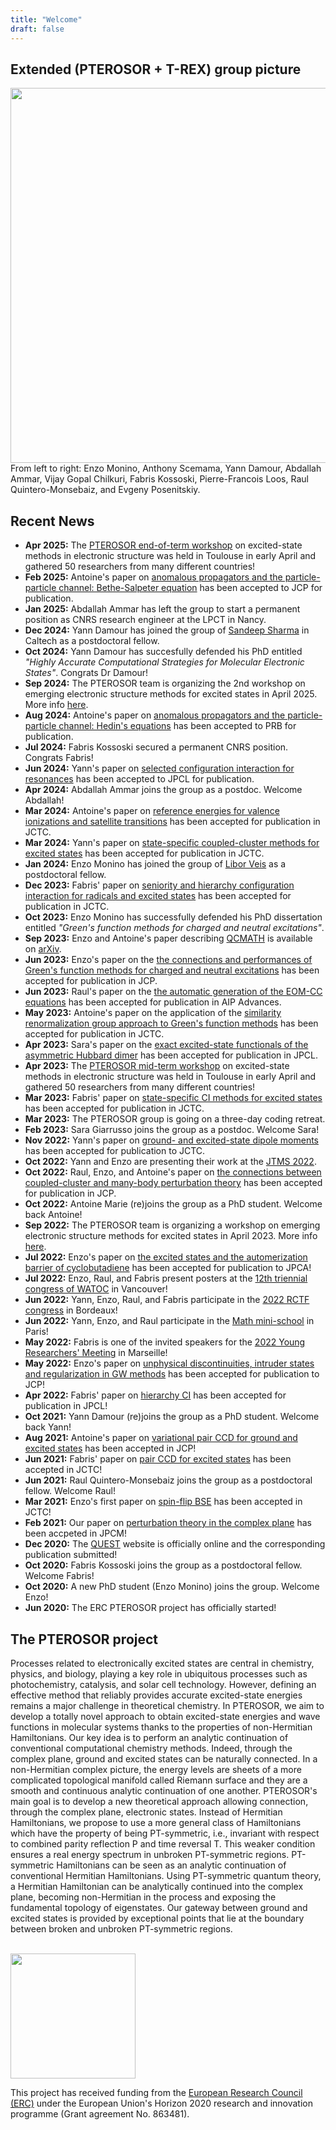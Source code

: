 ```yaml
---
title: "Welcome"
draft: false
---
```


## Extended (PTEROSOR + T-REX) group picture

<img src="img/group.jpg" width="600">
From left to right: Enzo Monino, Anthony Scemama, Yann Damour, Abdallah Ammar, Vijay Gopal Chilkuri, Fabris Kossoski, Pierre-Francois Loos, Raul Quintero-Monsebaiz, and Evgeny Posenitskiy.

## Recent News
* **Apr 2025:** The [PTEROSOR end-of-term workshop](https://lcpq.github.io/PTEROSOR_endofterm_workshop) on excited-state methods in electronic structure was held in Toulouse in early April and gathered 50 researchers from many different countries!
* **Feb 2025:** Antoine's paper on [anomalous propagators and the particle-particle channel: Bethe-Salpeter
equation](https://arxiv.org/abs/2411.13167) has been accepted to JCP for publication.
* **Jan 2025:** Abdallah Ammar has left the group to start a permanent position as CNRS research engineer at the LPCT in Nancy.
* **Dec 2024:** Yann Damour has joined the group of [Sandeep Sharma](https://cce.caltech.edu/people/sandeep-sharma?back_url=%2Fpeople%3Fcategory%3D3) in Caltech as a postdoctoral fellow.
* **Oct 2024:** Yann Damour has succesfully defended his PhD entitled *"Highly Accurate Computational Strategies for Molecular
Electronic States"*. Congrats Dr Damour!
* **Sep 2024:** The PTEROSOR team is organizing the 2nd workshop on emerging electronic structure methods for excited states in April 2025. More info [here](https://lcpq.github.io/PTEROSOR_endofterm_workshop).
* **Aug 2024:** Antoine's paper on [anomalous propagators and the particle-particle channel: Hedin's equations](https://arxiv.org/abs/2406.07062) has been accepted to PRB for publication.
* **Jul 2024:** Fabris Kossoski secured a permanent CNRS position. Congrats Fabris!
* **Jun 2024:** Yann's paper on [selected configuration interaction for resonances](https://pubs.acs.org/doi/10.1021/acs.jpclett.4c02060) has been accepted to JPCL for publication.
* **Apr 2024:** Abdallah Ammar joins the group as a postdoc. Welcome Abdallah!
* **Mar 2024:** Antoine's paper on [reference energies for valence ionizations and satellite transitions](https://doi.org/10.1021/acs.jctc.4c00216) has been accepted for publication in JCTC.
* **Mar 2024:** Yann's paper on [state-specific coupled-cluster methods for excited states](https://doi.org/10.1021/acs.jctc.4c00034) has been accepted for publication in JCTC.
* **Jan 2024:** Enzo Monino has joined the group of [Libor Veis](https://www.jh-inst.cas.cz/jh_employee/veis) as a postdoctoral fellow.
* **Dec 2023:** Fabris' paper on [seniority and hierarchy configuration interaction for radicals and excited states](https://doi.org/10.1021/acs.jctc.3c00946) has been accepted for publication in JCTC.
* **Oct 2023:** Enzo Monino has successfully defended his PhD dissertation entitled *"Green's function methods for charged and neutral excitations"*.
* **Sep 2023:** Enzo and Antoine's paper describing [QCMATH](https://github.com/LCPQ/qcmath) is available on [arXiv](https://arxiv.org/pdf/2308.14890.pdf).
* **Jun 2023:** Enzo's paper on the [the connections and performances of Green's function methods for charged and neutral excitations](https://doi.org/10.1063/5.0159853) has been accepted for publication in JCP.
* **Jun 2023:** Raul's paper on the [the automatic generation of the EOM-CC equations](https://doi.org/10.1063/5.0163846) has been accepted for publication in AIP Advances.
* **May 2023:** Antoine's paper on the application of the [similarity renormalization group approach to Green's function methods](https://doi.org/10.1021/acs.jctc.3c00281) has been accepted for publication in JCTC.
* **Apr 2023:** Sara's paper on the [exact excited-state functionals of the asymmetric Hubbard dimer](https://arxiv.org/pdf/2303.15084.pdf) has been accepted for publication in JPCL.
* **Apr 2023:** The [PTEROSOR mid-term workshop](https://pfloos.github.io/PTEROSOR_midterm_workshop/) on excited-state methods in electronic structure was held in Toulouse in early April and gathered 50 researchers from many different countries! 
* **Mar 2023:** Fabris' paper on [state-specific CI methods for excited states](https://arxiv.org/pdf/2211.03048.pdf) has been accepted for publication in JCTC.
* **Mar 2023:** The PTEROSOR group is going on a three-day coding retreat.
* **Feb 2023:** Sara Giarrusso joins the group as a postdoc. Welcome Sara!
* **Nov 2022:** Yann's paper on [ground- and excited-state dipole moments](https://arxiv.org/pdf/2211.04120.pdf) has been accepted for publication to JCTC.
* **Oct 2022:** Yann and Enzo are presenting their work at the [JTMS 2022](https://jtms2022.sciencesconf.org).
* **Oct 2022:** Raul, Enzo, and Antoine's paper on [the connections between coupled-cluster and many-body perturbation theory](https://arxiv.org/pdf/2210.07043.pdf) has been accepted for publication in JCP.
* **Oct 2022:** Antoine Marie (re)joins the group as a PhD student. Welcome back Antoine!
* **Sep 2022:** The PTEROSOR team is organizing a workshop on emerging electronic structure methods for excited states in April 2023. More info [here](https://pfloos.github.io/PTEROSOR_midterm_workshop/).
* **Jul 2022:** Enzo's paper on [the excited states and the automerization barrier of cyclobutadiene](https://pubs.acs.org/doi/10.1021/acs.jpca.2c02480) has been accepted for publication to JPCA!
* **Jul 2022:** Enzo, Raul, and Fabris present posters at the [12th triennial congress of WATOC](https://www.cheminst.ca/conference/watoc-2020/) in Vancouver!
* **Jun 2022:** Yann, Enzo, Raul, and Fabris participate in the [2022 RCTF congress](https://rctf2022.sciencesconf.org) in Bordeaux!
* **Jun 2022:** Yann, Enzo, and Raul participate in the [Math mini-school](https://wiki.lct.jussieu.fr/gdrnbody/index.php/MINI-SCHOOL_2022) in Paris!
* **May 2022:** Fabris is one of the invited speakers for the [2022 Young Researchers' Meeting](https://www.etsfyrm2022.com/invited-speakers#h.yhdsaayicnzo) in Marseille!
* **May 2022:** Enzo's paper on [unphysical discontinuities, intruder states and regularization in GW methods](https://doi.org/10.1063/5.0089317) has been accepted for publication to JCP!
* **Apr 2022:** Fabris' paper on [hierarchy CI](https://pubs.acs.org/doi/10.1021/acs.jpclett.2c00730?ref=PDF) has been accepted for publication in JPCL!
* **Oct 2021:** Yann Damour (re)joins the group as a PhD student. Welcome back Yann!
* **Aug 2021:** Antoine's paper on [variational pair CCD for ground and excited states](https://aip.scitation.org/doi/full/10.1063/5.0060698) has been accepted in JCP! 
* **Jun 2021:** Fabris' paper on [pair CCD for excited states](https://pubs.acs.org/doi/pdf/10.1021/acs.jctc.1c00348) has been accepted in JCTC! 
* **Jun 2021:** Raul Quintero-Monsebaiz joins the group as a postdoctoral fellow. Welcome Raul!
* **Mar 2021:** Enzo's first paper on [spin-flip BSE](https://dx.doi.org/10.1021/acs.jctc.1c00074) has been accepted in JCTC! 
* **Feb 2021:** Our paper on [perturbation theory in the complex plane](https://dx.doi.org/10.1088/1361-648X/abe795) has been accpeted in JPCM!
* **Dec 2020:** The [QUEST](https://lcpq.github.io/QUESTDB_website) website is officially online and the corresponding publication submitted!
* **Oct 2020:** Fabris Kossoski joins the group as a postdoctoral fellow. Welcome Fabris!
* **Oct 2020:** A new PhD student (Enzo Monino) joins the group. Welcome Enzo!
* **Jun 2020:** The ERC PTEROSOR project has officially started!

## The PTEROSOR project

Processes related to electronically excited states are central in chemistry, physics, and biology, playing a key role in ubiquitous processes such as photochemistry, catalysis, and solar cell technology. However, defining an effective method that reliably provides accurate excited-state energies remains a major challenge in theoretical chemistry. In PTEROSOR, we aim to develop a totally novel approach to obtain excited-state energies and wave functions in molecular systems thanks to the properties of non-Hermitian Hamiltonians. Our key idea is to perform an analytic continuation of conventional computational chemistry methods. Indeed, through the complex plane, ground and excited states can be naturally connected. In a non-Hermitian complex picture, the energy levels are sheets of a more complicated topological manifold called Riemann surface and they are a smooth and continuous analytic continuation of one another. PTEROSOR's main goal is to develop a new theoretical approach allowing connection, through the complex plane, electronic states. Instead of Hermitian Hamiltonians, we propose to use a more general class of Hamiltonians which have the property of being PT-symmetric, i.e., invariant with respect to combined parity reflection P and time reversal T. This weaker condition ensures a real energy spectrum in unbroken PT-symmetric regions. PT-symmetric Hamiltonians can be seen as an analytic continuation of conventional Hermitian Hamiltonians. Using PT-symmetric quantum theory, a Hermitian Hamiltonian can be analytically continued into the complex plane, becoming non-Hermitian in the process and exposing the fundamental topology of eigenstates. Our gateway between ground and excited states is provided by exceptional points that lie at the boundary between broken and unbroken PT-symmetric regions.
<br><br>

<img src="img/ERC.png" width="200">

This project has received funding from the [European Research Council (ERC)](https://erc.europa.eu)
under the European Union's Horizon 2020 research and innovation programme (Grant agreement No. 863481).

